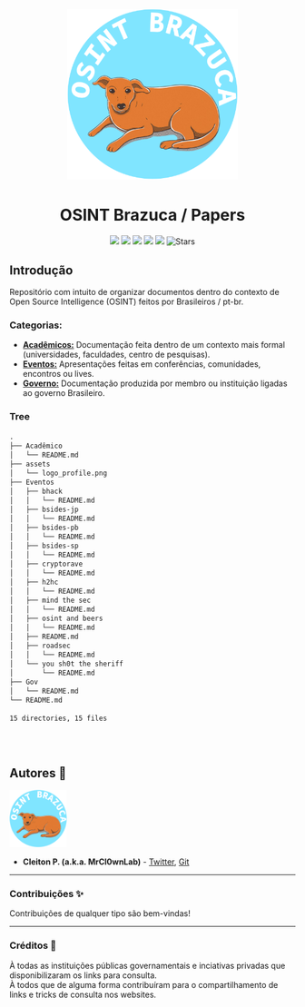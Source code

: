 <h1 align="center">
  <br>
  <a href="https://nuclei.projectdiscovery.io"><img src="assets/logo_profile.png" width="300px" alt="OSINT Brazuca"></a>
</h1>

<h1 align="center">OSINT Brazuca / Papers</h1>


<p align="center">
<a href="https://github.com/osintbrazuca/osint-papers/blob/main/LICENSE"><img src="https://img.shields.io/github/license/osintbrazuca/osint-papers?color=blue"></a>
<a href="https://github.com/osintbrazuca/osint-brazuca/graphs/contributors"><img src="https://img.shields.io/github/contributors-anon/osintbrazuca/osint-papers"></a>
<a href="https://github.com/osintbrazuca/osint-papers/issues"><img src="https://img.shields.io/github/issues-raw/osintbrazuca/osint-papers"></a>
<a href="https://github.com/osintbrazuca/osint-papers/discussions"><img src="https://img.shields.io/github/discussions/osintbrazuca/osint-papers"></a>
<a href="https://github.com/osintbrazuca/osint-papers/network/members"><img src="https://img.shields.io/github/forks/osintbrazuca/osint-papers"></a>
<img src="https://img.shields.io/github/stars/osintbrazuca/osint-papers.svg?style=social" title="Stars" /> 
</p>


## Introdução
Repositório com intuito de organizar documentos dentro do contexto de Open Source Intelligence (OSINT) feitos por Brasileiros / pt-br.

### Categorias:
- [**Acadêmicos:**](./Academicos/) Documentação feita dentro de um contexto mais formal (universidades, faculdades, centro de pesquisas).
- [**Eventos:**](./Eventos/) Apresentações feitas em conferências, comunidades, encontros ou lives.
- [**Governo:**](./Gov/) Documentação produzida por membro ou instituição ligadas ao governo Brasileiro.


### Tree
```
.
├── Acadêmico
│   └── README.md
├── assets
│   └── logo_profile.png
├── Eventos
│   ├── bhack
│   │   └── README.md
│   ├── bsides-jp
│   │   └── README.md
│   ├── bsides-pb
│   │   └── README.md
│   ├── bsides-sp
│   │   └── README.md
│   ├── cryptorave
│   │   └── README.md
│   ├── h2hc
│   │   └── README.md
│   ├── mind the sec
│   │   └── README.md
│   ├── osint and beers
│   │   └── README.md
│   ├── README.md
│   ├── roadsec
│   │   └── README.md
│   └── you sh0t the sheriff
│       └── README.md
├── Gov
│   └── README.md
└── README.md

15 directories, 15 files
```

<br>
<br>

## Autores 👔 <a name="autores"></a>
<p >
<img src="assets/logo_profile.png" width="20%" /><br>
<p>

- **Cleiton P. (a.k.a. MrCl0wnLab)** - [Twitter](https://twitter.com/MrCl0wnLab), [Git](https://github.com/MrCl0wnLab)

---

### Contribuições ✨ <a name="contribuicoes"></a>
Contribuições de qualquer tipo são bem-vindas!
    
---
    
### Créditos 👏 <a name="creditos"></a>
À todas as instituições públicas governamentais e inciativas privadas que disponibilizaram os links para consulta.
<br>
À todos que de alguma forma contribuíram para o compartilhamento de links e tricks de consulta nos websites.